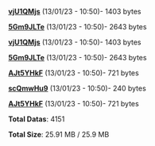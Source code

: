 [**vjU1QMjs**](/data/vjU1QMjs.txt) (13/01/23 - 10:50)- 1403 bytes

[**5Gm9JLTe**](/data/5Gm9JLTe.txt) (13/01/23 - 10:50)- 2643 bytes

[**vjU1QMjs**](/data/vjU1QMjs.txt) (13/01/23 - 10:50)- 1403 bytes

[**5Gm9JLTe**](/data/5Gm9JLTe.txt) (13/01/23 - 10:50)- 2643 bytes

[**AJt5YHkF**](/data/AJt5YHkF.txt) (13/01/23 - 10:50)- 721 bytes

[**scQmwHu9**](/data/scQmwHu9.txt) (13/01/23 - 10:50)- 240 bytes

[**AJt5YHkF**](/data/AJt5YHkF.txt) (13/01/23 - 10:50)- 721 bytes

**Total Datas**: 4151

**Total Size**: 25.91 MB / 25.9 MB